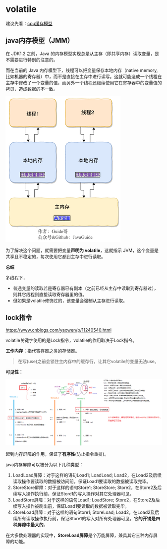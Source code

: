 # volatile

建议先看：[cpu缓存模型](../../chapter15/section1/index.md)

## java内存模型（JMM）

在 JDK1.2 之前，Java 的内存模型实现总是从主存（即共享内存）读取变量，是不需要进行特别的注意的。

而在当前的 Java 内存模型下，线程可以把变量保存本地内存（native memory,比如机器的寄存器）中，而不是直接在主存中进行读写。这就可能造成一个线程在主存中修改了一个变量的值，而另外一个线程还继续使用它在寄存器中的变量值的拷贝，造成数据的不一致。

![](media/2.png)

为了解决这个问题，就需要把变量**声明为 volatile**，这就指示 JVM，这个变量是共享且不稳定的，每次使用它都到主存中进行读取。

**总结**

多线程下，
* 普通变量的读取若是寄存器已有副本（之前已经从主存中读取到寄存器过），则其它线程则直接读取寄存器里的值。
* 但如果是volatile修饰过的，该变量会强制从主存进行读取。

## lock指令

https://www.cnblogs.com/yaowen/p/11240540.html

volatile关键字使用的是Lock指令，volatile的作用取决于Lock指令。

**工作内存**：指代寄存器之类的存储器。

>在写(use)之前会锁住主内存中的缓存行，让其它volatile的变量无法use。

**可见性：**

![principle](media/1.png)

起到内存屏障的作用，保证了**有序性**(防止指令重排)。

java内存屏障可以被分为以下几种类型：
1. LoadLoad屏障：对于这样的语句Load1; LoadLoad; Load2，在Load2及后续读取操作要读取的数据被访问前，保证Load1要读取的数据被读取完毕。
2. StoreStore屏障：对于这样的语句Store1; StoreStore; Store2，在Store2及后续写入操作执行前，保证Store1的写入操作对其它处理器可见。
3. LoadStore屏障：对于这样的语句Load1; LoadStore; Store2，在Store2及后续写入操作被刷出前，保证Load1要读取的数据被读取完毕。
4. StoreLoad屏障：对于这样的语句Store1; StoreLoad; Load2，在Load2及后续所有读取操作执行前，保证Store1的写入对所有处理器可见。**它的开销是四种屏障中最大的**。

在大多数处理器的实现中，**StoreLoad屏障**是个万能屏障，兼具其它三种内存屏障的功能。

